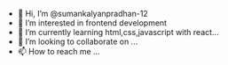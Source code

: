 - 👋 Hi, I’m @sumankalyanpradhan-12
- 👀 I’m interested in frontend development
- 🌱 I’m currently learning html,css,javascript with react...
- 💞️ I’m looking to collaborate on ...
- 📫 How to reach me ...

<!---
sumankalyanpradhan-12/sumankalyanpradhan-12 is a ✨ special ✨ repository because its `README.md` (this file) appears on your GitHub profile.
You can click the Preview link to take a look at your changes.
--->
